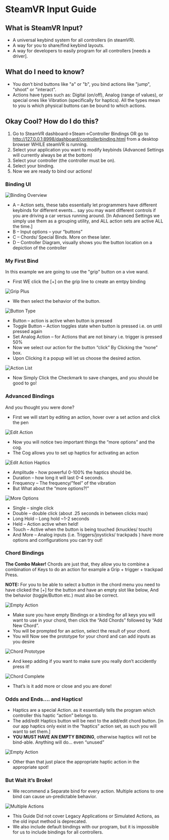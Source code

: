 # SteamVR Input Guide

## What is SteamVR Input?

- A universal keybind system for all controllers (in steamVR).
- A way for you to share/find keybind layouts.
- A way for developers to easily program for all controllers [needs a driver].

## What do I need to know?

- You don’t bind buttons like "a" or "b", you bind actions like "jump", "shoot" or "interact".
- Actions have types such as: Digital (on/off), Analog (range of values), or special ones like Vibration (specifically for haptics).
All the types mean to you is which physical buttons can be bound to which actions.

## Okay Cool? How do I do this?

1. Go to SteamVR dashboard->Steam->Controller Bindings OR go to http://127.0.0.1:8998/dashboard/controllerbinding.html from a desktop browser WHILE steamVR is running.
2. Select your application you want to modify keybinds (Advanced Settings will currently always be at the bottom)
3. Select your controller (the controller must be on).
4. Select your binding.
5. Now we are ready to bind our actions!

### Binding UI

![Binding Overview](screenshots/guide/bindingoverview.png)

- A – Action sets, these tabs essentially let programmers have different keybinds for different events… say you may want different controls if you are driving a car versus running around. [In Advanced Settings we simply use them as a grouping utility, and ALL action sets are active ALL the time.]
- B – Input options – your “buttons”
- C – Chords/ Special Binds. More on these later.
- D – Controller Diagram, visually shows you the button location on a depiction of the controller

### My First Bind

In this example we are going to use the "grip" button on a vive wand.

- First WE click the  [+] on the grip line to create an emtpy binding

![Grip Plus](screenshots/guide/gripplus.png)

- We then select the behavior of the button.

![Button Type](screenshots/guide/buttontype.png)

  - Button – action is active when button is pressed
  - Toggle Button – Action toggles state when button is pressed i.e. on until pressed again
  - Set Analog Action – for Actions that are not binary i.e. trigger is pressed 50%
- Now we select our action for the button “click” By Clicking the “none” box.
- Upon Clicking it a popup will let us choose the desired action.

![Action List](screenshots/guide/actionlist.png)

- Now Simply Click the Checkmark to save changes, and you should be good to go!

### Advanced Bindings

And you thought you were done?

- First we will start by editing an action, hover over a set action and click the pen

![Edit Action](screenshots/guide/actionlist.png)

- Now you will notice two important things the “more options” and the cog.
- The Cog allows you to set up haptics for activating an action 

![Edit Action Haptics](screenshots/guide/actionhaptics.png)

  - Amplitude - how powerful 0-100% the haptics should be.
  - Duration – how long it will last 0-4 seconds.
  - Frequency – The frequency/”feel” of the vibration
- But What about the “more options?!”

![More Options](screenshots/guide/moreoptions.png)

  - Single – single click
  - Double – double click (about .25 seconds in between clicks max)
  - Long Hold – Long hold ~1-2 seconds
  - Held – Action active when held!
  - Touch – Active when the button is being touched (knuckles/ touch)
  - And More – Analog inputs (i.e. Triggers/joysticks/ trackpads ) have more options and configurations you can try out!
 
### Chord Bindings
 
 **The Combo Maker!** Chords are just that, they allow you to combine a combination of Keys to do an action for example a Grip + trigger + trackpad Press.
 
**NOTE:** For you to be able to select a button in the chord menu you need to have clicked the [+] for the button and have an empty slot like below, And the behavior (toggle/Button etc.) must also be correct.

![Empty Action](screenshots/guide/emptyaction.png)

- Make sure you have empty Bindings or a binding for all keys you will want to use in your chord, then click the “Add Chords” followed by “Add New Chord”.
- You will be prompted for an action, select the result of your chord.
- You will Now see the prototype for your chord and can add inputs as you desire

![Chord Prototype](screenshots/guide/chordproto.png)

- And keep adding if you want to make sure you really don’t accidently press it!

![Chord Complete](screenshots/guide/chordcomplete.png)

- That’s is it add more or close and you are done!

### Odds and Ends.... and Haptics!

- Haptics are a special Action. as it essentially tells the program which controller this haptic “action” belongs to.
- The add/edit Haptics button will be  next to the add/edit chord button. [in our app haptics only exist in the “haptics” action set, as such you will want to set them.]
- **YOU MUST HAVE AN EMPTY BINDING**, otherwise haptics will not be bind-able. Anything will do… even “unused”

![Empty Action](screenshots/guide/emptyaction.png)

- Other than that just place the appropriate haptic action in the appropriate spot!

### But Wait it’s Broke!

- We recommend a Separate bind for every action. Multiple actions to one bind can cause un-predictable behavior.

![Multiple Actions](screenshots/guide/multipleactions.png)

- This Guide Did not cover Legacy Applications or Simulated Actions, as the old input method is deprecated.
- We also include default bindings with our program, but it is impossible for us to include bindings for all controllers.



